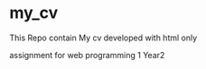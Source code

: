 # my_cv


This Repo contain My cv developed with html only

assignment for web programming 1 Year2 
